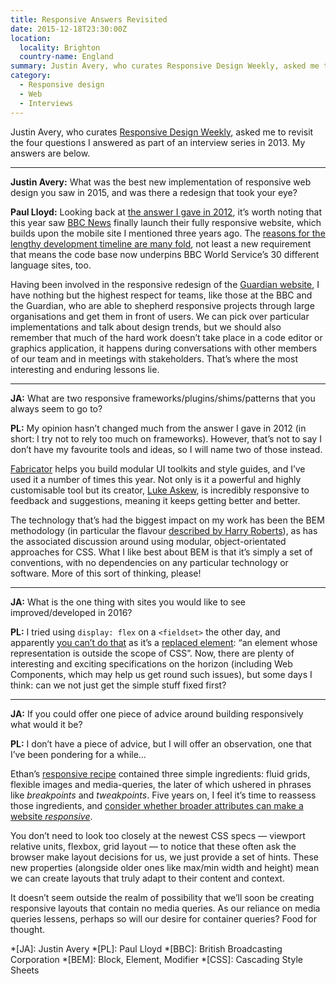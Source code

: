 ```yaml
---
title: Responsive Answers Revisited
date: 2015-12-18T23:30:00Z
location:
  locality: Brighton
  country-name: England
summary: Justin Avery, who curates Responsive Design Weekly, asked me to revisit the four questions I answered as part of an interview series in 2013. Here are my answers.
category:
  - Responsive design
  - Web
  - Interviews
---
```

Justin Avery, who curates [Responsive Design Weekly][1], asked me to revisit the four questions I answered as part of an interview series in 2013. My answers are below.

***

**Justin Avery:** What was the best new implementation of responsive web design you saw in 2015, and was there a redesign that took your eye?

**Paul Lloyd:** Looking back at [the answer I gave in 2012][2], it’s worth noting that this year saw [BBC News][3] finally launch their fully responsive website, which builds upon the mobile site I mentioned three years ago. The [reasons for the lengthy development timeline are many fold][4], not least a new requirement that means the code base now underpins BBC World Service’s 30 different language sites, too.

Having been involved in the responsive redesign of the [Guardian website][5], I have nothing but the highest respect for teams, like those at the BBC and the Guardian, who are able to shepherd responsive projects through large organisations and get them in front of users. We can pick over particular implementations and talk about design trends, but we should also remember that much of the hard work doesn’t take place in a code editor or graphics application, it happens during conversations with other members of our team and in meetings with stakeholders. That’s where the most interesting and enduring lessons lie.

***

**JA:** What are two responsive frameworks/plugins/shims/patterns that you always seem to go to?

**PL:** My opinion hasn’t changed much from the answer I gave in 2012 (in short: I try not to rely too much on frameworks). However, that’s not to say I don’t have my favourite tools and ideas, so I will name two of those instead.

[Fabricator][6] helps you build modular UI toolkits and style guides, and I’ve used it a number of times this year. Not only is it a powerful and highly customisable tool but its creator, [Luke Askew][7], is incredibly responsive to feedback and suggestions, meaning it keeps getting better and better.

The technology that’s had the biggest impact on my work has been the BEM methodology (in particular the flavour [described by Harry Roberts][8]), as has the associated discussion around using modular, object-orientated approaches for CSS. What I like best about BEM is that it’s simply a set of conventions, with no dependencies on any particular technology or software. More of this sort of thinking, please!

***

**JA:** What is the one thing with sites you would like to see improved/developed in 2016?

**PL:** I tried using `display: flex` on a `<fieldset>` the other day, and apparently [you can’t do that][9] as it’s a [replaced element][10]: “an element whose representation is outside the scope of CSS”. Now, there are plenty of interesting and exciting specifications on the horizon (including Web Components, which may help us get round such issues), but some days I think: can we not just get the simple stuff fixed first?

***

**JA:** If you could offer one piece of advice around building responsively what would it be?

**PL:** I don’t have a piece of advice, but I will offer an observation, one that I’ve been pondering for a while…

Ethan’s [responsive recipe][11] contained three simple ingredients: fluid grids, flexible images and media-queries, the later of which ushered in phrases like *breakpoints* and *tweakpoints*. Five years on, I feel it’s time to reassess those ingredients, and [consider whether broader attributes can make a website *responsive*][12].

You don’t need to look too closely at the newest CSS specs — viewport relative units, flexbox, grid layout — to notice that these often ask the browser make layout decisions for us, we just provide a set of hints. These new properties (alongside older ones like max/min width and height) mean we can create layouts that truly adapt to their content and context.

It doesn’t seem outside the realm of possibility that we’ll soon be creating responsive layouts that contain no media queries. As our reliance on media queries lessens, perhaps so will our desire for container queries? Food for thought.

[1]: http://responsivedesignweekly.com/
[2]: http://responsivedesignweekly.com/interview/responsive-interview-with-laura-kalbag-paul-robert-lloyd/
[3]: https://www.bbc.co.uk/news
[4]: http://responsivenews.co.uk/post/114413142693/weve-made-it
[5]: https://www.theguardian.com/
[6]: http://fbrctr.github.io
[7]: https://twitter.com/LukeAskew/
[8]: https://csswizardry.com/2013/01/mindbemding-getting-your-head-round-bem-syntax/
[9]: http://stackoverflow.com/questions/28078681/why-cant-fieldset-be-flex-containers
[10]: https://developer.mozilla.org/en-US/docs/Web/CSS/Replaced_element
[11]: http://alistapart.com/article/responsive-web-design
[12]: http://alistapart.com/article/thinking-responsively-a-framework-for-future-learning

*[JA]: Justin Avery
*[PL]: Paul Lloyd
*[BBC]: British Broadcasting Corporation
*[BEM]: Block, Element, Modifier
*[CSS]: Cascading Style Sheets

